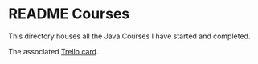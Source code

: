 # README Courses

This directory houses all the Java Courses I have started and completed.

The associated [Trello card](https://trello.com/c/KDy9CqkS/170-java-professional-development).